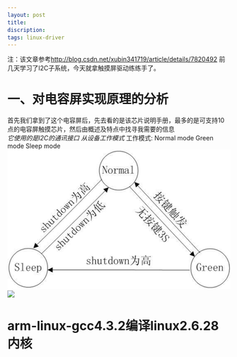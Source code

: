 ```yaml
---
layout: post
title: 
discription: 
tags: linux-driver
---
```

  注：该文章参考<http://blog.csdn.net/xubin341719/article/details/7820492>
  前几天学习了I2C子系统，今天就拿触摸屏驱动练练手了。

 一、对电容屏实现原理的分析
======

  首先我们拿到了这个电容屏后，先去看的是该芯片说明手册，最多的是可支持10点的电容屏触摸芯片，然后由概述及特点中找寻我需要的信息     
   *它使用的是I2C的通讯接口*
   *从设备工作模式*
  工作模式:
    Normal mode 
    Green mode
    Sleep mode
    ![Alt text](./work_mode.png)<a href="" target="_blank"><img src="/home/zhgq/zhaoguangqiang.github.com/_posts/2014/work_mode.png"/></a>

 arm-linux-gcc4.3.2编译linux2.6.28内核
======



